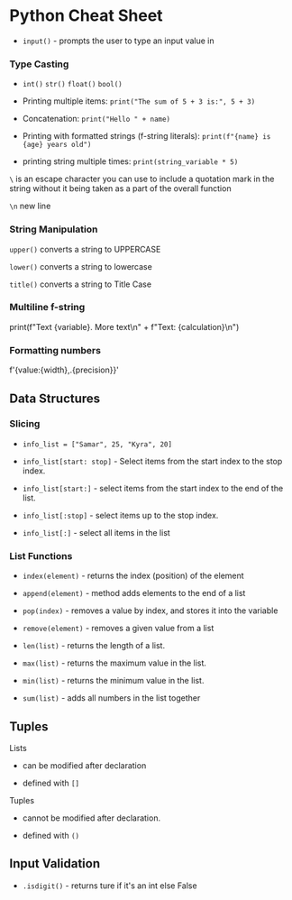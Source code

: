 
# Python Cheat Sheet

* `input()` - prompts the user to type an input value in

### Type Casting

* `int()` `str()` `float()` `bool()`

* Printing multiple items: `print("The sum of 5 + 3 is:", 5 + 3)`

* Concatenation: `print("Hello " + name)`

* Printing with formatted strings (f-string literals): `print(f"{name} is {age} years old")`

* printing string multiple times: `print(string_variable * 5)`


`\` is an escape character you can use to include a quotation mark in the string without it being taken as a part of the overall function

`\n` new line

### String Manipulation

`upper()` converts a string to UPPERCASE

`lower()` converts a string to lowercase

`title()` converts a string to Title Case

### Multiline f-string
print(f"Text {variable}. More text\n"
    + f"Text: {calculation}\n")

### Formatting numbers
f'{value:{width},.{precision}}'

## Data Structures

### Slicing

* `info_list = ["Samar", 25, "Kyra", 20]`

* `info_list[start: stop]` - Select items from the start index to the stop index.

* `info_list[start:]` - select items from the start index to the end of the list.

* `info_list[:stop]` - select items up to the stop index.

* `info_list[:]` - select all items in the list

### List Functions 

* `index(element)` - returns the index (position) of the element

* `append(element)` - method adds elements to the end of a list

* `pop(index)` - removes a value by index, and stores it into the variable

* `remove(element)` - removes a given value from a list

* `len(list)` - returns the length of a list.

* `max(list)` - returns the maximum value in the list.

* `min(list)` - returns the minimum value in the list.

* `sum(list)` - adds all numbers in the list together

## Tuples

Lists 

- can be modified after declaration

- defined with `[]`

Tuples 

- cannot be modified after declaration.

- defined with `()`

## Input Validation

* `.isdigit()` - returns ture if it's an int else False




